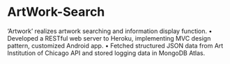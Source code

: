 # ArtWork-Search
‘Artwork’ realizes artwork searching and information display function.
• Developed a RESTful web server to Heroku, implementing MVC design pattern, customized Android app.
• Fetched structured JSON data from Art Institution of Chicago API and stored logging data in MongoDB Atlas.
